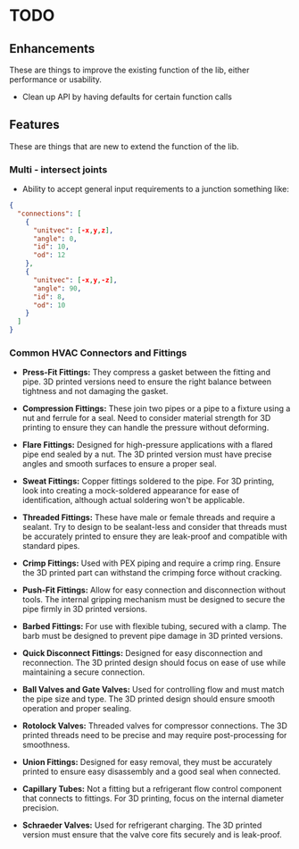 # TODO

## Enhancements

These are things to improve the existing function of the lib, either performance or usability.

- Clean up API by having defaults for certain function calls

## Features

These are things that are new to extend the function of the lib.

### Multi - intersect joints

- Ability to accept general input requirements to a junction something like:

```json
{
  "connections": [
    {
      "unitvec": [-x,y,z],
      "angle": 0,
      "id": 10,
      "od": 12
    },
    {
      "unitvec": [-x,y,-z],
      "angle": 90,
      "id": 8,
      "od": 10
    }
  ]
}
```

### Common HVAC Connectors and Fittings


- **Press-Fit Fittings:** They compress a gasket between the fitting and pipe. 3D printed versions need to ensure the right balance between tightness and not damaging the gasket.

- **Compression Fittings:** These join two pipes or a pipe to a fixture using a nut and ferrule for a seal. Need to consider material strength for 3D printing to ensure they can handle the pressure without deforming.

- **Flare Fittings:** Designed for high-pressure applications with a flared pipe end sealed by a nut. The 3D printed version must have precise angles and smooth surfaces to ensure a proper seal.

- **Sweat Fittings:** Copper fittings soldered to the pipe. For 3D printing, look into creating a mock-soldered appearance for ease of identification, although actual soldering won't be applicable.

- **Threaded Fittings:** These have male or female threads and require a sealant. Try to design to be sealant-less and consider that threads must be accurately printed to ensure they are leak-proof and compatible with standard pipes.

- **Crimp Fittings:** Used with PEX piping and require a crimp ring. Ensure the 3D printed part can withstand the crimping force without cracking.

- **Push-Fit Fittings:** Allow for easy connection and disconnection without tools. The internal gripping mechanism must be designed to secure the pipe firmly in 3D printed versions.

- **Barbed Fittings:** For use with flexible tubing, secured with a clamp. The barb must be designed to prevent pipe damage in 3D printed versions.

- **Quick Disconnect Fittings:** Designed for easy disconnection and reconnection. The 3D printed design should focus on ease of use while maintaining a secure connection.

- **Ball Valves and Gate Valves:** Used for controlling flow and must match the pipe size and type. The 3D printed design should ensure smooth operation and proper sealing.

- **Rotolock Valves:** Threaded valves for compressor connections. The 3D printed threads need to be precise and may require post-processing for smoothness.

- **Union Fittings:** Designed for easy removal, they must be accurately printed to ensure easy disassembly and a good seal when connected.

- **Capillary Tubes:** Not a fitting but a refrigerant flow control component that connects to fittings. For 3D printing, focus on the internal diameter precision.

- **Schraeder Valves:** Used for refrigerant charging. The 3D printed version must ensure that the valve core fits securely and is leak-proof.

#### 